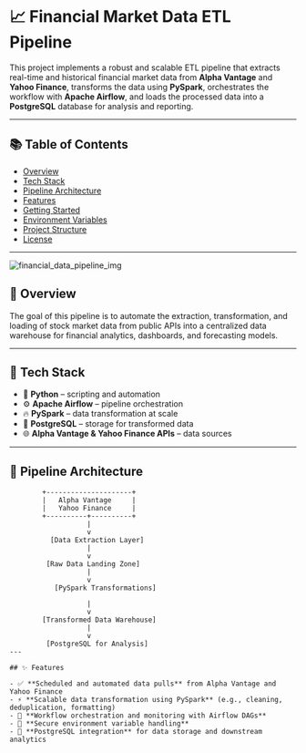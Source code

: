 # 📈 Financial Market Data ETL Pipeline

This project implements a robust and scalable ETL pipeline that extracts real-time and historical financial market data from **Alpha Vantage** and **Yahoo Finance**, transforms the data using **PySpark**, orchestrates the workflow with **Apache Airflow**, and loads the processed data into a **PostgreSQL** database for analysis and reporting.

---

## 📚 Table of Contents

- [Overview](#overview)
- [Tech Stack](#tech-stack)
- [Pipeline Architecture](#pipeline-architecture)
- [Features](#features)
- [Getting Started](#getting-started)
- [Environment Variables](#environment-variables)
- [Project Structure](#project-structure)
- [License](#license)

---
![financial_data_pipeline_img](https://github.com/user-attachments/assets/05b284cc-9015-48de-8941-d8cd1c49d667)

## 🧠 Overview

The goal of this pipeline is to automate the extraction, transformation, and loading of stock market data from public APIs into a centralized data warehouse for financial analytics, dashboards, and forecasting models.

---

## 🧰 Tech Stack

- 🐍 **Python** – scripting and automation  
- ⚙️ **Apache Airflow** – pipeline orchestration  
- 🔥 **PySpark** – data transformation at scale  
- 🐘 **PostgreSQL** – storage for transformed data  
- 🌐 **Alpha Vantage & Yahoo Finance APIs** – data sources  

---

## 🔄 Pipeline Architecture

```text
        +---------------------+
        |   Alpha Vantage     |
        |   Yahoo Finance     |
        +----------+----------+
                   |
                   v
          [Data Extraction Layer]
                   |
                   v
         [Raw Data Landing Zone]
                   |
                   v
           [PySpark Transformations]

                   |
                   v
        [Transformed Data Warehouse]
                   |
                   v
         [PostgreSQL for Analysis]
---

## ✨ Features

- ✅ **Scheduled and automated data pulls** from Alpha Vantage and Yahoo Finance  
- ⚡ **Scalable data transformation using PySpark** (e.g., cleaning, deduplication, formatting)  
- 🔄 **Workflow orchestration and monitoring with Airflow DAGs**  
- 🔐 **Secure environment variable handling**  
- 🐘 **PostgreSQL integration** for data storage and downstream analytics  

